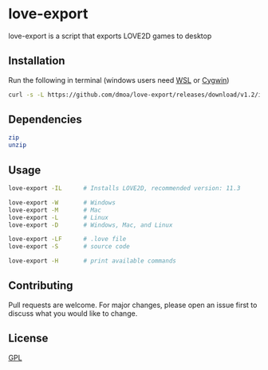 # love-export

love-export is a script that exports LOVE2D games to desktop

## Installation

Run the following in terminal (windows users need [WSL](https://docs.microsoft.com/en-us/windows/wsl/install-win10) or [Cygwin](https://www.cygwin.com/))

```bash
curl -s -L https://github.com/dmoa/love-export/releases/download/v1.2/install.sh | bash
```

## Dependencies

```bash
zip
unzip
```

## Usage

```bash
love-export -IL      # Installs LOVE2D, recommended version: 11.3

love-export -W       # Windows
love-export -M       # Mac
love-export -L       # Linux
love-export -D       # Windows, Mac, and Linux

love-export -LF      # .love file
love-export -S       # source code

love-export -H       # print available commands
```

## Contributing
Pull requests are welcome. For major changes, please open an issue first to discuss what you would like to change.


## License
[GPL](https://choosealicense.com/licenses/gpl-3.0/)